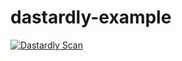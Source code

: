 # dastardly-example

[![Dastardly Scan](https://github.com/chris-symphony/dastardly-example/actions/workflows/dastardly-scan.yml/badge.svg)](https://github.com/chris-symphony/dastardly-example/actions/workflows/dastardly-scan.yml)

